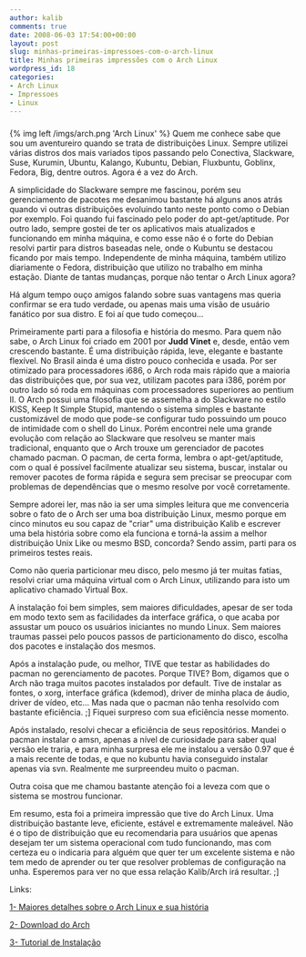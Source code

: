 ```yaml
---
author: kalib
comments: true
date: 2008-06-03 17:54:00+00:00
layout: post
slug: minhas-primeiras-impressoes-com-o-arch-linux
title: Minhas primeiras impressões com o Arch Linux
wordpress_id: 18
categories:
- Arch Linux
- Impressoes
- Linux
---
```


### 
{% img left /imgs/arch.png 'Arch Linux' %}
Quem me conhece sabe que sou um aventureiro quando se trata de distribuições Linux. Sempre utilizei várias distros dos mais variados tipos passando pelo Conectiva, Slackware, Suse, Kurumin, Ubuntu, Kalango, Kubuntu, Debian, Fluxbuntu, Goblinx, Fedora, Big, dentre outros. Agora é a vez do Arch.




A simplicidade do Slackware sempre me fascinou, porém seu gerenciamento de pacotes me desanimou bastante há alguns anos atrás quando vi outras distribuições evoluindo tanto neste ponto como o Debian por exemplo. Foi quando fui fascinado pelo poder do apt-get/aptitude. Por outro lado, sempre gostei de ter os aplicativos mais atualizados e funcionando em minha máquina, e como esse não é o forte do Debian resolvi partir para distros baseadas nele, onde o Kubuntu se destacou ficando por mais tempo. Independente de minha máquina, também utilizo diariamente o Fedora, distribuição que utilizo no trabalho em minha estação. Diante de tantas mudanças, porque não tentar o Arch Linux agora?




Há algum tempo ouço amigos falando sobre suas vantagens mas queria confirmar se era tudo verdade, ou apenas mais uma visão de usuário fanático por sua distro. E foi aí que tudo começou...




Primeiramente parti para a filosofia e história do mesmo. Para quem não sabe, o Arch Linux foi criado em 2001 por **Judd Vinet** e, desde, então vem crescendo bastante. É uma distribuição rápida, leve, elegante e bastante flexível. No Brasil ainda é uma distro pouco conhecida e usada. Por ser otimizado para processadores i686, o Arch roda mais rápido que a maioria das distribuições que, por sua vez, utilizam pacotes para i386, porém por outro lado só roda em máquinas com processadores superiores ao pentium II. O Arch possui uma filosofia que se assemelha a do Slackware no estilo KISS, Keep It Simple Stupid, mantendo o sistema simples e bastante customizável de modo que pode-se configurar tudo possuindo um pouco de intimidade com o shell do Linux. Porém encontrei nele uma grande evolução com relação ao Slackware que resolveu se manter mais tradicional, enquanto que o Arch trouxe um gerenciador de pacotes chamado pacman. O pacman, de certa forma, lembra o apt-get/aptitude, com o qual é possível facilmente atualizar seu sistema, buscar, instalar ou remover pacotes de forma rápida e segura sem precisar se preocupar com problemas de dependências que o mesmo resolve por você corretamente.




Sempre adorei ler, mas não ia ser uma simples leitura que me convenceria sobre o fato de o Arch ser uma boa distribuição Linux, mesmo porque em cinco minutos eu sou capaz de "criar" uma distribuição Kalib e escrever uma bela história sobre como ela funciona e torná-la assim a melhor distribuição Unix Like ou mesmo BSD, concorda? Sendo assim, parti para os primeiros testes reais.




Como não queria particionar meu disco, pelo mesmo já ter muitas fatias, resolvi criar uma máquina virtual com o Arch Linux, utilizando para isto um aplicativo chamado Virtual Box.




A instalação foi bem simples, sem maiores dificuldades, apesar de ser toda em modo texto sem as facilidades da interface gráfica, o que acaba por assustar um pouco os usuários iniciantes no mundo Linux. Sem maiores traumas passei pelo poucos passos de particionamento do disco, escolha dos pacotes e instalação dos mesmos.




Após a instalação pude, ou melhor, TIVE que testar as habilidades do pacman no gerenciamento de pacotes. Porque TIVE? Bom, digamos que o Arch não traga muitos pacotes instalados por default. Tive de instalar as fontes, o xorg, interface gráfica (kdemod), driver de minha placa de áudio, driver de vídeo, etc... Mas nada que o pacman não tenha resolvido com bastante eficiência. ;] Fiquei surpreso com sua eficiência nesse momento.




Após instalado, resolvi checar a eficiência de seus repositórios. Mandei o pacman instalar o amsn, apenas a nível de curiosidade para saber qual versão ele traria, e para minha surpresa ele me instalou a versão 0.97 que é a mais recente de todas, e que no kubuntu havia conseguido instalar apenas via svn. Realmente me surpreendeu muito o pacman.




Outra coisa que me chamou bastante atenção foi a leveza com que o sistema se mostrou funcionar.



Em resumo, esta foi a primeira impressão que tive do Arch Linux. Uma distribuição bastante leve, eficiente, estável e extremamente maleável. Não é o tipo de distribuição que eu recomendaria para usuários que apenas desejam ter um sistema operacional com tudo funcionando, mas com certeza eu o indicaria para alguém que quer ter um excelente sistema e não tem medo de aprender ou ter que resolver problemas de configuração na unha. Esperemos para ver no que essa relação Kalib/Arch irá resultar. ;]




Links:  

[1- Maiores detalhes sobre o Arch Linux e sua história](http://www.archlinux-br.org/about/)  

[2- Download do Arch](http://www.archlinux-br.org/download/)  

[3- Tutorial de Instalação](http://www.vivaolinux.com.br/artigos/verArtigo.php?codigo=8256)